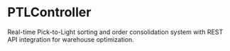 # PTLController
Real-time Pick-to-Light sorting and order consolidation system with REST API integration for warehouse optimization.

